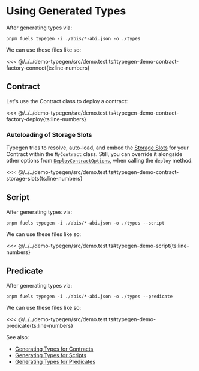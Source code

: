 <!-- TODO: Replace plan-text by code-snippets -->

# Using Generated Types

After generating types via:

```console
pnpm fuels typegen -i ./abis/*-abi.json -o ./types
```

We can use these files like so:

<<< @/../../demo-typegen/src/demo.test.ts#typegen-demo-contract-factory-connect{ts:line-numbers}

## Contract

Let's use the Contract class to deploy a contract:

<<< @/../../demo-typegen/src/demo.test.ts#typegen-demo-contract-factory-deploy{ts:line-numbers}

### Autoloading of Storage Slots

Typegen tries to resolve, auto-load, and embed the [Storage Slots](../contracts/storage-slots.md) for your Contract within the `MyContract` class. Still, you can override it alongside other options from [`DeployContractOptions`](https://github.com/FuelLabs/fuels-ts/blob/a64b67b9fb2d7f764ab9151a21d2266bf2df3643/packages/contract/src/contract-factory.ts#L19-L24), when calling the `deploy` method:

<<< @/../../demo-typegen/src/demo.test.ts#typegen-demo-contract-storage-slots{ts:line-numbers}

## Script

After generating types via:

```console
pnpm fuels typegen -i ./abis/*-abi.json -o ./types --script
```

We can use these files like so:

<<< @/../../demo-typegen/src/demo.test.ts#typegen-demo-script{ts:line-numbers}

## Predicate

After generating types via:

```console
pnpm fuels typegen -i ./abis/*-abi.json -o ./types --predicate
```

We can use these files like so:

<<< @/../../demo-typegen/src/demo.test.ts#typegen-demo-predicate{ts:line-numbers}

See also:

- [Generating Types for Contracts](./generating-types.md#generating-types-for-contracts)
- [Generating Types for Scripts](./generating-types.md#generating-types-for-scripts)
- [Generating Types for Predicates](./generating-types.md#generating-types-for-predicates)
